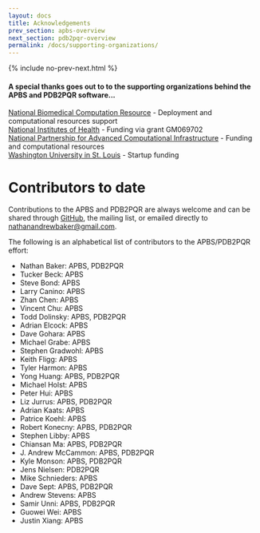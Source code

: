 ```yaml
---
layout: docs
title: Acknowledgements 
prev_section: apbs-overview
next_section: pdb2pqr-overview
permalink: /docs/supporting-organizations/
---
```



{% include no-prev-next.html %}



<h4>A special thanks goes out to to the supporting organizations behind the APBS and PDB2PQR software...</h4>

<p>
<a href="http://nbcr.ucsd.edu/wordpress2/" target="_blank">National Biomedical Computation Resource</a> - Deployment and computational resources support<br>
<a href="http://www.nih.gov/" target="_blank">National Institutes of Health</a> - Funding via grant GM069702 <br>
<a href="http://www.hipersoft.rice.edu/npaci/" target="_blank">National Partnership for Advanced Computational Infrastructure</a> - Funding and computational resources<br>
<a href="http://wustl.edu/" target="_blank">Washington University in St. Louis</a> - Startup funding
</p>


# Contributors to date

Contributions to the APBS and PDB2PQR are always welcome and can be
shared through [GitHub](https://github.com/Electrostatics/apbs-pdb2pqr), the mailing list, or emailed directly to <a
href="mailto:nathanandrewbaker@gmail.com">nathanandrewbaker@gmail.com</a>.

The following is an alphabetical list of contributors to the APBS/PDB2PQR effort:

* Nathan Baker: APBS, PDB2PQR
* Tucker Beck:  APBS
* Steve Bond:  APBS
* Larry Canino:  APBS
* Zhan Chen:  APBS
* Vincent Chu:  APBS
* Todd Dolinsky:  APBS, PDB2PQR
* Adrian Elcock:  APBS
* Dave Gohara:  APBS
* Michael Grabe:  APBS
* Stephen Gradwohl:  APBS
* Keith Fligg:  APBS
* Tyler Harmon:  APBS
* Yong Huang:  APBS, PDB2PQR
* Michael Holst:  APBS
* Peter Hui:  APBS
* Liz Jurrus:  APBS, PDB2PQR
* Adrian Kaats:  APBS
* Patrice Koehl:  APBS
* Robert Konecny:  APBS, PDB2PQR
* Stephen Libby:  APBS
* Chiansan Ma:  APBS, PDB2PQR
* J. Andrew McCammon:  APBS, PDB2PQR
* Kyle Monson:  APBS, PDB2PQR
* Jens Nielsen:  PDB2PQR
* Mike Schnieders:  APBS
* Dave Sept:  APBS, PDB2PQR
* Andrew Stevens:  APBS
* Samir Unni:  APBS, PDB2PQR
* Guowei Wei:  APBS
* Justin Xiang:  APBS

